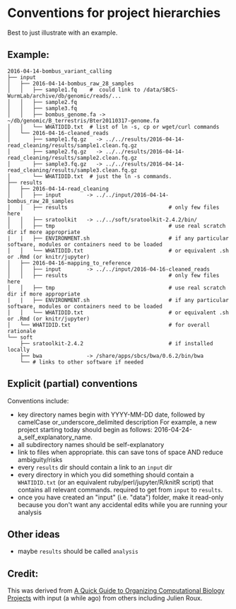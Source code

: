 Conventions for project hierarchies
=====

Best to just illustrate with an example.

## Example: 

```
2016-04-14-bombus_variant_calling
├── input
│   ├── 2016-04-14-bombus_raw_28_samples
│   │   ├── sample1.fq    #  could link to /data/SBCS-WurmLab/archive/db/genomic/reads/...                 
│   │   ├── sample2.fq 
│   │   ├── sample3.fq
│   │   ├── bombus_genome.fa -> ~/db/genomic/B_terrestris/Bter20110317-genome.fa
│   │   └── WHATIDID.txt  # list of ln -s, cp or wget/curl commands 
│   └── 2016-04-16-cleaned_reads
│       ├── sample1.fq.gz   -> ../../results/2016-04-14-read_cleaning/results/sample1.clean.fq.gz
│       ├── sample2.fq.gz   -> ../../results/2016-04-14-read_cleaning/results/sample2.clean.fq.gz
│       ├── sample3.fq.gz   -> ../../results/2016-04-14-read_cleaning/results/sample3.clean.fq.gz
│       └── WHATIDID.txt  # just the ln -s commands.
├── results
│   ├── 2016-04-14-read_cleaning
│   │   ├── input        -> ../../input/2016-04-14-bombus_raw_28_samples
│   │   ├── results                                # only few files here
│   │   ├── sratoolkit   -> ../../soft/sratoolkit-2.4.2/bin/
│   │   ├── tmp                                    # use real scratch dir if more appropriate
|   |   ├── ENVIRONMENT.sh                         # if any particular software, modules or containers need to be loaded
│   │   └── WHATIDID.txt                           # or equivalent .sh or .Rmd (or knitr/jupyter)
│   ├── 2016-04-16-mapping_to_reference
│   │   ├── input        -> ../../input/2016-04-16-cleaned_reads
│   │   ├── results                                # only few files here
│   │   ├── tmp                                    # use real scratch dir if more appropriate
|   |   ├── ENVIRONMENT.sh                         # if any particular software, modules or containers need to be loaded
│   │   └── WHATIDID.txt                           # or equivalent .sh or .Rmd (or knitr/jupyter)
│   └── WHATIDID.txt                               # for overall rationale
└── soft
    ├── sratoolkit-2.4.2                           # if installed locally
    ├── bwa              -> /share/apps/sbcs/bwa/0.6.2/bin/bwa
    └── # links to other software if needed
```


## Explicit (partial) conventions
Conventions include: 
* key directory names begin with YYYY-MM-DD date, followed by camelCase or_underscore_delimited description
  For example,  a new project starting today should begin as follows: 2016-04-24-a_self_explanatory_name.
* all subdirectory names should be self-explanatory
* link to files when appropriate. this can save tons of space AND reduce ambiguity/risks
* every `results` dir should contain a link to an `input` dir
* every directory in which you did something should contain a `WHATIDID.txt` (or an equivalent ruby/perl/jupyter/R/knitR script) that contains all relevant commands. required to get from `input` to `results`.
* once you have created an "input" (i.e. "data") folder, make it read-only because you don't want any accidental edits while you are running your analysis

## Other ideas
* maybe `results` should be called `analysis`


## Credit: 
This was derived from [A Quick Guide to Organizing Computational Biology Projects](http://journals.plos.org/ploscompbiol/article?id=10.1371/journal.pcbi.1000424) with input (a while ago) from others including Julien Roux.



